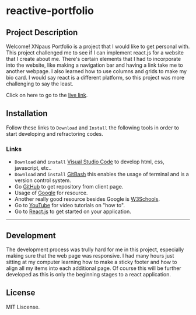 # reactive-portfolio

## Project Description

Welcome! XNpaus Portfolio is a project that I would like to get personal with. This project challenged me to see if I can implement react.js for a website that I create about me. There's certain elements that I had to incorporate into the website, like making a navigation bar and having a link take me to another webpage. I also learned how to use columns and grids to make my bio card. I would say react is a different platform, so this project was more challenging to say the least.

Click on here to go to the [live link](https://baoxng.github.io/XNpaus-Portfolio/).

## Installation 

Follow these links to `Download` and `Install` the following tools in order to start developing and refractoring codes.

### Links
-  `Download` and `install` [Visual Studio Code](https://code.visualstudio.com/) to develop html, css, javascript, etc..
- `Download` and `install` [GitBash](https://git-scm.com/downloads) this enables the usage of terminal and is a version control system.
-  Go [GitHub](http://www.github.com) to get repository from client page.
-  Usage of [Google](http://www.google.com) for resource.
- Another really good resource besides Google is [W3Schools](https://www.w3schools.com/).
- Go to [YouTube](http://www.youtube.com) for video tutorials on "how to".
- Go to [React.js](https://reactjs.org/) to get started on your application.

---
## Development

The development process was trully hard for me in this project, especially making sure that the web page was responsive. I had many hours just sitting at my computer learning how to make a sticky footer and how to align all my items into each additional page. Of course this will be further developed as this is only the beginning stages to a react application.

## License
MIT Liscense.
